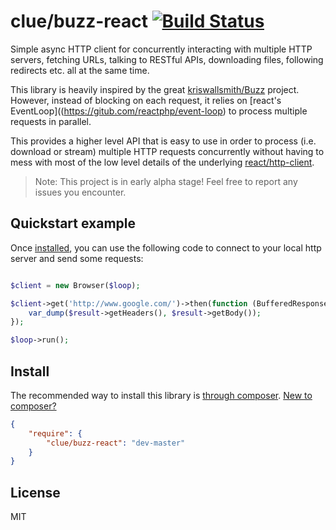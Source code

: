 # clue/buzz-react [![Build Status](https://travis-ci.org/clue/reactphp-buzz.png?branch=master)](https://travis-ci.org/clue/reactphp-buzz)

Simple async HTTP client for concurrently interacting with multiple HTTP servers,
fetching URLs, talking to RESTful APIs, downloading files, following redirects
etc. all at the same time.

This library is heavily inspired by the great
[kriswallsmith/Buzz](https://github.com/kriswallsmith/Buzz)
project. However, instead of blocking on each request, it relies on
[react's EventLoop]((https://gitub.com/reactphp/event-loop) to process
multiple requests in parallel.

This provides a higher level API that is easy to use in order to process
(i.e. download or stream) multiple HTTP requests concurrently without having to
mess with most of the low level details of the underlying
[react/http-client](https://gitub.com/reactphp/http-client).

> Note: This project is in early alpha stage! Feel free to report any issues you encounter.

## Quickstart example

Once [installed](#install), you can use the following code to connect to your
local http server and send some requests:

```php

$client = new Browser($loop);

$client->get('http://www.google.com/')->then(function (BufferedResponse $result) {
    var_dump($result->getHeaders(), $result->getBody());
});

$loop->run();
```

## Install

The recommended way to install this library is [through composer](http://getcomposer.org). [New to composer?](http://getcomposer.org/doc/00-intro.md)

```JSON
{
    "require": {
        "clue/buzz-react": "dev-master"
    }
}
```

## License

MIT
